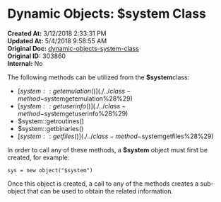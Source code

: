 # Dynamic Objects: $system Class

**Created At:** 3/12/2018 2:33:31 PM  
**Updated At:** 5/4/2018 9:58:55 AM  
**Original Doc:** [dynamic-objects-system-class](https://docs.jbase.com/42948-dynamic-objects/dynamic-objects-system-class)  
**Original ID:** 303860  
**Internal:** No  

The following methods can be utilized from the **$system**class:

- [$system::getemulation()](./../class-method-$systemgetemulation%28%29)
- [$system::getuserinfo()](./../class-method-$systemgetuserinfo%28%29)
- $system::getroutines()
- $system::getbinaries()
- [$system::getfiles()](./../class-method-$systemgetfiles%28%29)


In order to call any of these methods, a **$system** object must first be created, for example:

```
sys = new object("$system")
```

Once this object is created, a call to any of the methods creates a sub-object that can be used to obtain the related information.

